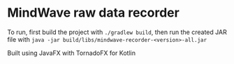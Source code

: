 # MindWave raw data recorder

To run, first build the project with `./gradlew build`, then run the created JAR file with `java -jar build/libs/mindwave-recorder-<version>-all.jar`

Built using JavaFX with TornadoFX for Kotlin
